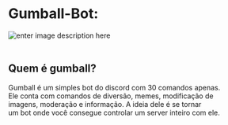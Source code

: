 # Gumball-Bot:

![enter image description here](https://cdn.discordapp.com/attachments/849044497769562112/856271814156877864/unknown.png)
<br>
<br>

##

## Quem é gumball?

Gumball é um simples bot do discord com 30 comandos apenas. <br>
Ele conta com comandos de diversão, memes, modificação de <br>
imagens, moderação e informação. A ideia dele é se tornar <br>
um bot onde você consegue controlar um server inteiro com ele.
<br>
<br>

##
